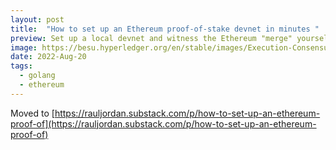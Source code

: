```yaml
---
layout: post
title:  "How to set up an Ethereum proof-of-stake devnet in minutes "
preview: Set up a local devnet and witness the Ethereum "merge" yourself!
image: https://besu.hyperledger.org/en/stable/images/Execution-Consensus-Clients.png
date: 2022-Aug-20
tags: 
  - golang
  - ethereum
---
```


Moved to [https://rauljordan.substack.com/p/how-to-set-up-an-ethereum-proof-of](https://rauljordan.substack.com/p/how-to-set-up-an-ethereum-proof-of)